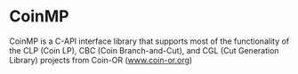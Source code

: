 # CoinMP
CoinMP is a C-API interface library that supports most of the functionality of the CLP (Coin LP), CBC (Coin Branch-and-Cut), and CGL (Cut Generation Library) projects from Coin-OR (www.coin-or.org)
